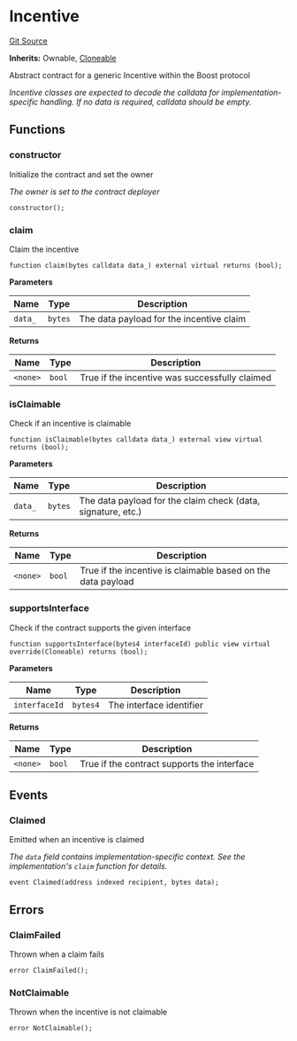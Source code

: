 # Incentive
[Git Source](https://github.com/rabbitholegg/boost-protocol/blob/f2d086cc13d3f2fcf119a54e6ed3b32a354cf098/src/incentives/Incentive.sol)

**Inherits:**
Ownable, [Cloneable](/src/Cloneable.sol/abstract.Cloneable.md)

Abstract contract for a generic Incentive within the Boost protocol

*Incentive classes are expected to decode the calldata for implementation-specific handling. If no data is required, calldata should be empty.*


## Functions
### constructor

Initialize the contract and set the owner

*The owner is set to the contract deployer*


```solidity
constructor();
```

### claim

Claim the incentive


```solidity
function claim(bytes calldata data_) external virtual returns (bool);
```
**Parameters**

|Name|Type|Description|
|----|----|-----------|
|`data_`|`bytes`|The data payload for the incentive claim|

**Returns**

|Name|Type|Description|
|----|----|-----------|
|`<none>`|`bool`|True if the incentive was successfully claimed|


### isClaimable

Check if an incentive is claimable


```solidity
function isClaimable(bytes calldata data_) external view virtual returns (bool);
```
**Parameters**

|Name|Type|Description|
|----|----|-----------|
|`data_`|`bytes`|The data payload for the claim check (data, signature, etc.)|

**Returns**

|Name|Type|Description|
|----|----|-----------|
|`<none>`|`bool`|True if the incentive is claimable based on the data payload|


### supportsInterface

Check if the contract supports the given interface


```solidity
function supportsInterface(bytes4 interfaceId) public view virtual override(Cloneable) returns (bool);
```
**Parameters**

|Name|Type|Description|
|----|----|-----------|
|`interfaceId`|`bytes4`|The interface identifier|

**Returns**

|Name|Type|Description|
|----|----|-----------|
|`<none>`|`bool`|True if the contract supports the interface|


## Events
### Claimed
Emitted when an incentive is claimed

*The `data` field contains implementation-specific context. See the implementation's `claim` function for details.*


```solidity
event Claimed(address indexed recipient, bytes data);
```

## Errors
### ClaimFailed
Thrown when a claim fails


```solidity
error ClaimFailed();
```

### NotClaimable
Thrown when the incentive is not claimable


```solidity
error NotClaimable();
```

